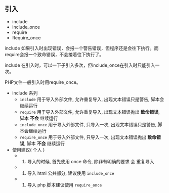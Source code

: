 ## 引入

- include
- include_once
- require
- Require_once

include 如果引入时出现错误，会报一个警告错误，但程序还是会往下执行。而require会报一个致命错误，不会接着往下执行了。

include 在引入时，可以一下子引入多次，但include_once在引入时只能引入一次。

PHP文件一般引入时用require_once。

- include 系列
  - `include` 用于导入外部文件, 允许重复导入, 出现文本错误只是警告, 脚本会继续运行
  - `require` 用于导入外部文件, 允许重复导入, 出现文本错误抛出 **致命错误**, 脚本 **不会** 继续运行
  - `include_once` 用于导入外部文件, 只导入一次, 出现文本错误只是警告, 脚本会继续运行
  - `require_once` 用于导入外部文件, 只导入一次, 出现文本错误抛出 **致命错误**, 脚本 **不会** 继续运行
- 使用建议( 个人 )  
  - 1. 导入的时候, 首先使用 once 命令, 除非有明确的要求 会 重复导入
  - 1. 导入 html 公共部分, 建议使用 `include_once`
  - 1. 导入 php 脚本建议使用 `require_once`

       

